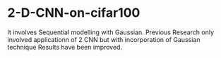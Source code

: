 # 2-D-CNN-on-cifar100
It involves Sequential modelling with Gaussian. Previous Research only involved applicationn of 2 CNN but with incorporation of Gaussian technique Results have been improved.

